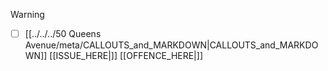 > [!warning]
> - [ ] [[../../../50 Queens Avenue/meta/CALLOUTS_and_MARKDOWN|CALLOUTS_and_MARKDOWN]] [[ISSUE_HERE|]] [[OFFENCE_HERE|]]